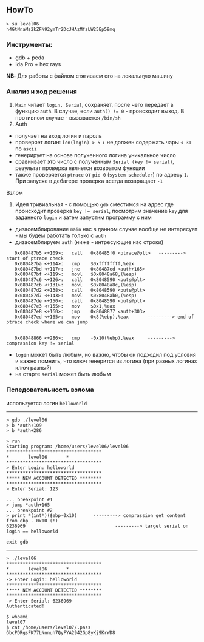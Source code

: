 ## HowTo

```
> su level06
h4GtNnaMs2kZFN92ymTr2DcJHAzMfzLW25Ep59mq
```

### Инструменты:
- gdb + peda
- Ida Pro + hex rays

**NB:** Для работы с файлом стягиваем его на локальную машину

### Анализ и ход решения

1. `Main` читает `login, Serial`, сохраняет, после чего передает в функцию `auth`.
В случае, если `auth() != 0` - происходит выход. В противном случае - вызывается `/bin/sh`
2. Auth
- получает на вход логин и пароль
- проверяет логин: `len(login) > 5` + не должен содержать чары `< 31` по `ascii`
- генерирует на основе полученного логина уникальное число
- сравнивает это число с полученным `Serial (key != serial)`, результат проверка является возвратом функции
- также проверяется `ptrace` от `pid 0` (`system scheduler`) по адресу `1`. При запуске в дебагере проверка всегда возвращает `-1`

Взлом
1. Идея тривиальная - с помощью `gdb` сместимся на адрес где происходит проверка `key != serial`,
посмотрим значение `key` для заданного `login` и затем запустим программу с ним
- дизасемблирование `main` нас в данном случае вообще не интересует - мы будем работать только с `auth`
- дизасемблируем `auth` (ниже - интресующие нас строки)
```
   0x080487b5 <+109>:	call   0x80485f0 <ptrace@plt>	---------> start of ptrace check
   0x080487ba <+114>:	cmp    $0xffffffff,%eax
   0x080487bd <+117>:	jne    0x80487ed <auth+165>
   0x080487bf <+119>:	movl   $0x8048a68,(%esp)
   0x080487c6 <+126>:	call   0x8048590 <puts@plt>
   0x080487cb <+131>:	movl   $0x8048a8c,(%esp)
   0x080487d2 <+138>:	call   0x8048590 <puts@plt>
   0x080487d7 <+143>:	movl   $0x8048ab0,(%esp)
   0x080487de <+150>:	call   0x8048590 <puts@plt>
   0x080487e3 <+155>:	mov    $0x1,%eax
   0x080487e8 <+160>:	jmp    0x8048877 <auth+303>
   0x080487ed <+165>:	mov    0x8(%ebp),%eax		---------> end of ptrace check where we can jump


   0x08048866 <+286>:	cmp    -0x10(%ebp),%eax 	---------> comprassion key != serial
```

- `login` может быть любым, но важно, чтобы он подходил под условия и важно помнить,
что ключ генерится из логина (при разных логинах ключ разный)
- на старте `serial` может быть любым

### Пследовательность взлома
используется логин `helloworld`

---------------
```
> gdb ./level06
> b *auth+109
> b *auth+286

> run
Starting program: /home/users/level06/level06 
***********************************
*		level06		  *
***********************************
> Enter Login: helloworld
***********************************
***** NEW ACCOUNT DETECTED ********
***********************************
> Enter Serial: 123

... breakpoint #1
> jump *auth+165
... breakpoint #2
> print *(int*)($ebp-0x10)		---------> comprassion get content from ebp - 0x10 (!)
6236969                                 ---------> target serial on login == helloworld

exit gdb
```

---------------
```
> ./level06 
***********************************
*		level06		  *
***********************************
-> Enter Login: helloworld
***********************************
***** NEW ACCOUNT DETECTED ********
***********************************
-> Enter Serial: 6236969
Authenticated!

$ whoami
level07
$ cat /home/users/level07/.pass
GbcPDRgsFK77LNnnuh7QyFYA2942Gp8yKj9KrWD8
```

